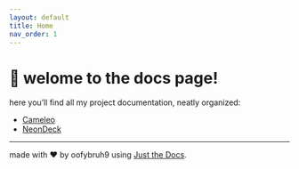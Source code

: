 ```yaml
---
layout: default
title: Home
nav_order: 1
---
```


# 👋 welome to the docs page!
here you’ll find all my project documentation, neatly organized:

- [Cameleo](cameleo/)
- [NeonDeck](neondeck/)

---
made with ❤️ by oofybruh9 using [Just the Docs](https://just-the-docs.github.io/just-the-docs/).
